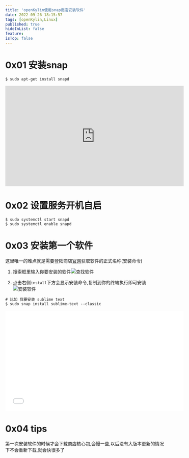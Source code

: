 ```yaml
---
title: 'openKylin使用snap商店安装软件'
date: 2022-09-26 18:15:57
tags: [openKylin,Linux]
published: true
hideInList: false
feature: 
isTop: false
---
```


# 0x01 安装snap

```shell
$ sudo apt-get install snapd
```

<iframe width="560" height="315" src="https://player.bilibili.com/player.html?aid=687617237&bvid=BV1XU4y1B7zm&cid=819695217&page=1" title="YouTube video player" frameborder="0" allow="accelerometer; autoplay; clipboard-write; encrypted-media; gyroscope; picture-in-picture" allowfullscreen></iframe>

# 0x02 设置服务开机自启

```shell
$ sudo systemctl start snapd
$ sudo systemctl enable snapd
```

# 0x03 安装第一个软件

这里唯一的难点就是需要登陆商店[官网](https://snapcraft.io/store)获取软件的正式名称(安装命令)

1. 搜索框里输入你要安装的软件![查找软件](https://s1.ax1x.com/2022/08/31/v4ljPJ.png)

2. 点击右侧`install`下方会显示安装命令,复制到你的终端执行即可安装![安装软件](https://s1.ax1x.com/2022/08/31/v4lx2R.png)

```shell
# 比如 我要安装 sublime text
$ sudo snap install sublime-text --classic
```

<iframe width="560" height="315" src="player.bilibili.com/player.html?aid=472558914&bvid=BV1cT411c7xX&cid=819697259&page=1" title="YouTube video player" frameborder="0" allow="accelerometer; autoplay; clipboard-write; encrypted-media; gyroscope; picture-in-picture" allowfullscreen></iframe>

# 0x04 tips

第一次安装软件的时候才会下载商店核心包,会慢一些,以后没有大版本更新的情况下不会重新下载,就会快很多了